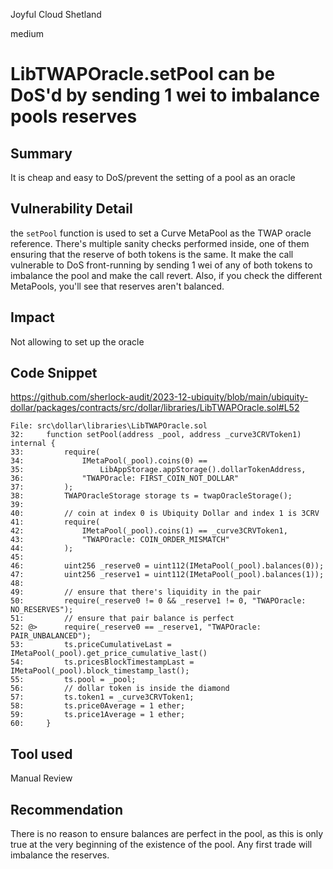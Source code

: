 Joyful Cloud Shetland

medium

# LibTWAPOracle.setPool can be DoS'd by sending 1 wei to imbalance pools reserves

## Summary
It is cheap and easy to DoS/prevent the setting of a pool as an oracle

## Vulnerability Detail
the `setPool` function is used to set a Curve MetaPool as the TWAP oracle reference. 
There's multiple sanity checks performed inside, one of them ensuring that the reserve of both tokens is the same.
It make the call vulnerable to DoS front-running by sending 1 wei of any of both tokens to imbalance the pool and make the call revert.
Also, if you check the different MetaPools, you'll see that reserves aren't balanced.

## Impact
Not allowing to set up the oracle

## Code Snippet
https://github.com/sherlock-audit/2023-12-ubiquity/blob/main/ubiquity-dollar/packages/contracts/src/dollar/libraries/LibTWAPOracle.sol#L52
```solidity
File: src\dollar\libraries\LibTWAPOracle.sol
32:     function setPool(address _pool, address _curve3CRVToken1) internal {
33:         require(
34:             IMetaPool(_pool).coins(0) ==
35:                 LibAppStorage.appStorage().dollarTokenAddress,
36:             "TWAPOracle: FIRST_COIN_NOT_DOLLAR"
37:         );
38:         TWAPOracleStorage storage ts = twapOracleStorage();
39: 
40:         // coin at index 0 is Ubiquity Dollar and index 1 is 3CRV
41:         require(
42:             IMetaPool(_pool).coins(1) == _curve3CRVToken1,
43:             "TWAPOracle: COIN_ORDER_MISMATCH"
44:         );
45: 
46:         uint256 _reserve0 = uint112(IMetaPool(_pool).balances(0));
47:         uint256 _reserve1 = uint112(IMetaPool(_pool).balances(1));
48:
49:         // ensure that there's liquidity in the pair
50:         require(_reserve0 != 0 && _reserve1 != 0, "TWAPOracle: NO_RESERVES");
51:         // ensure that pair balance is perfect
52: @>      require(_reserve0 == _reserve1, "TWAPOracle: PAIR_UNBALANCED"); 
53:         ts.priceCumulativeLast = IMetaPool(_pool).get_price_cumulative_last()
54:         ts.pricesBlockTimestampLast = IMetaPool(_pool).block_timestamp_last();
55:         ts.pool = _pool;
56:         // dollar token is inside the diamond
57:         ts.token1 = _curve3CRVToken1;
58:         ts.price0Average = 1 ether;
59:         ts.price1Average = 1 ether;
60:     }
```
## Tool used
Manual Review

## Recommendation
There is no reason to ensure balances are perfect in the pool, as this is only true at the very beginning of the existence of the pool. Any first trade will imbalance the reserves.

